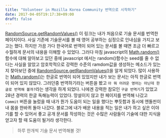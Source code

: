 ```yaml
---
title: "Volunteer in Mozilla Korea Community 번역으로 시작하기"
date: 2017-04-05T19:17:38+09:00
draft: false
---
```


[RandomSource.getRandomValues()][1] 이 링크는 내가 처음으로 기술 문서를 번역한 페이지이다. 사실 기존에 기술문서를 볼 때 영어 공부하는 심정으로 인내심을 가지고 보고는 했다. 하지만 가끔 가다 한국어로 번역이 되어 있는 문서를 볼 때면 조금 더 빠르고 수월하게 문서의 내용을 이해할 수 있었다. 
그러다 마침 javascript의 [Math.random()][2] 함수에 대해 알아보고 있던 중에 javascript 에서는 random()함수는 seed를 줄 수 없다는 사실을 알았고 암호학적으로 강력한 수준의 ramdom값을 생성하는 메소드가 있는지 찾아보던 중에 [RandomSource.getRandomValues()][1]을 알게 되었다. 많이 사용하는 [Math.random()][2]는 한글로 번역이 되어 있었지만 내가 보는 문서는 아직 한글로 번역이 되어 있지 않았다. 
그러던중 번역하기라는 버튼을 봤고 `아 뭐 어려운 영어는 아닌데 한글로 번역해 볼까?`라는 생각을 하게 되었다. 나에겐 강력한 참모인 `구글 번역기`가 있었고 28년 경력의 한글 독해능력이 있었다. 망설이지 않고 한 페이지를 번역해 나갔고 `Commit` 버튼을 눌렀을 때 내가 뭔가 도움이 되는 일을 했다는 뿌듯함과 동시에 엔돌핀이 내 몸을 한바퀴 돌아 나갔다. 블로그에 내가 배운 내용을 적는 일은 내가 하고 싶은 이야기를 할 수 있어서 좋고 공개 문서를 작성하는 것은 수많은 사람들이 기술에 대한 지식을 얻고자 할 때 도움이 될거라 생각한다.

>하루 한개씩 기술 문서 번역해볼 것!<br>

[1]: https://developer.mozilla.org/ko/docs/Web/API/RandomSource/getRandomValues
[2]: https://developer.mozilla.org/ko/docs/Web/JavaScript/Reference/Global_Objects/Math/random

